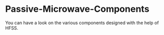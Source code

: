 # Passive-Microwave-Components
You can have a look on the various components designed with the help of HFSS. 
